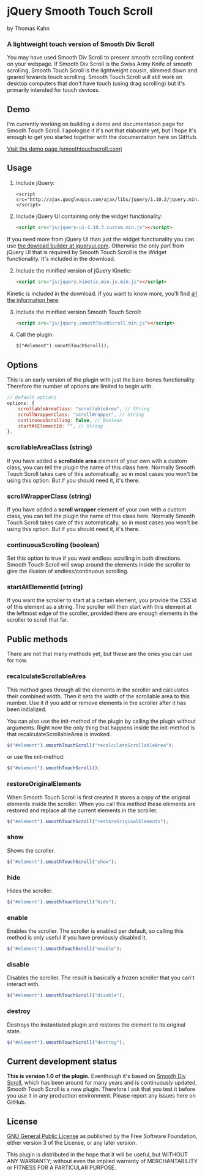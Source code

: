 # jQuery Smooth Touch Scroll
by Thomas Kahn 

### A lightweight touch version of Smooth Div Scroll

You may have used Smooth Div Scroll to present smooth scrolling content on your webpage. If Smooth Div Scroll is the Swiss Army Knife of smooth scrolling, Smooth Touch Scroll is the lightweight cousin, slimmed down and geared towards touch scrolling. Smooth Touch Scroll will still work on desktop computers that don't have touch (using drag scrolling) but it's primarily intended for touch devices.

## Demo
I'm currently working on building a demo and documentation page for Smooth Touch Scroll. I apologise it it's not that elaborate yet, but I hope it's enough to get you started together with the documentation here on GitHub.

[Visit the demo page (smoothtouchscroll.com)](http://smoothtouchscroll.com)

## Usage

1. Include jQuery:

	```
	<script src="http://ajax.googleapis.com/ajax/libs/jquery/1.10.2/jquery.min.js"></script>
	```
2. Include jQuery UI containing only the widget functionality:

	```html
	<script src="js/jquery-ui-1.10.3.custom.min.js"></script>
	```
If you need more from jQuery UI than just the widget functionality you can use [the dowload builder at jqueryui.com](http://jqueryui.com/download/). Otherwise the only part from jQuery UI that is required by Smooth Touch Scroll is the Widget functionality. It's included in the download.

2. Include the minified version of jQuery Kinetic:

	```html
	<script src="js/jquery.kinetic.min.js.min.js"></script>
	```
Kinetic is included in the download. If you want to know more, you'll find [all the information here](http://davetayls.me/jquery.kinetic/).

3. Include the minified version Smooth Touch Scroll:

	```html
	<script src="js/jquery.smoothTouchScroll.min.js"></script>
	```

3. Call the plugin:

	```html
	$("#element").smoothTouchScroll();
	```

## Options
This is an early version of the plugin with just the bare-bones functionality. Therefore the number of options are limited to begin with.

```javascript
// Default options
options: {
	scrollableAreaClass: "scrollableArea", // String
	scrollWrapperClass: "scrollWrapper", // String
	continuousScrolling: false, // Boolean
	startAtElementId: "", // String
},

```

### scrollableAreaClass (string)
If you have added a __scrollable area__ element of your own with a custom class, you can tell the plugin the name of this class here. Normally Smooth Touch Scroll takes care of this automatically, so in most cases you won't be using this option. But if you should need it, it's there.

### scrollWrapperClass (string)
If you have added a __scroll wrapper__ element of your own with a custom class, you can tell the plugin the name of this class here. Normally Smooth Touch Scroll takes care of this automatically, so in most cases you won't be using this option. But if you should need it, it's there.

### continuousScrolling (boolean)
Set this option to true if you want endless scrolling in both directions. Smooth Touch Scroll will swap around the elements inside the scroller to give the illusion of endless/continuous scrolling.

### startAtElementId (string)
If you want the scroller to start at a certain element, you provide the CSS id of this element as a string. The scroller will then start with this element at the leftmost edge of the scroller, provided there are enough elements in the scroller to scroll that far.

## Public methods
There are not that many methods yet, but these are the ones you can use for now.

### recalculateScrollableArea
This method goes through all the elements in the scroller and calculates their combined width. Then it sets the width of the scrollable area to this number. Use it if you add or remove elements in the scroller after it has been initialized. 

You can also use the init-method of the plugin by calling the plugin without arguments. Right now the only thing that happens inside the init-method is that recalculateScrollableArea is invoked.

```javascript
$("#element").smoothTouchScroll("recalculateScrollableArea");
```
or use the init-method:
```javascript
$("#element").smoothTouchScroll();
```

### restoreOriginalElements
When Smooth Touch Scroll is first created it stores a copy of the original elements inside the scroller. When you call this method these elements are restored and replace all the current elements in the scroller.

```javascript
$("#element").smoothTouchScroll("restoreOriginalElements");
```
### show
Shows the scroller.

```javascript
$("#element").smoothTouchScroll("show");
```

### hide
Hides the scroller.

```javascript
$("#element").smoothTouchScroll("hide");
```

### enable
Enables the scroller. The scroller is enabled per default, so calling this method is only useful if you have previously disabled it.

```javascript
$("#element").smoothTouchScroll("enable");
```

### disable
Disables the scroller. The result is basically a frozen scroller that you can't interact with.

```javascript
$("#element").smoothTouchScroll("disable");
```
### destroy
Destroys the instantiated plugin and restores the element to its original state.
```javascript
$("#element").smoothTouchScroll("destroy");
```

## Current development status
__This is version 1.0 of the plugin.__ Eventhough it's based on [Smooth Div Scroll](http://smoothdivscroll.com/), which has been around for many years and is continuously updated, Smooth Touch Scroll is a new plugin. Therefore I ask that you test it before you use it in any production environment. Please report any issues here on GitHub.

## License
[GNU General Public License](http://www.gnu.org/licenses/gpl-3.0.html) as published by the Free Software Foundation, either version 3 of the License, or any later version.

This plugin is distributed in the hope that it will be useful, but WITHOUT ANY WARRANTY; without even the implied warranty of MERCHANTABILITY or FITNESS FOR A PARTICULAR PURPOSE.
